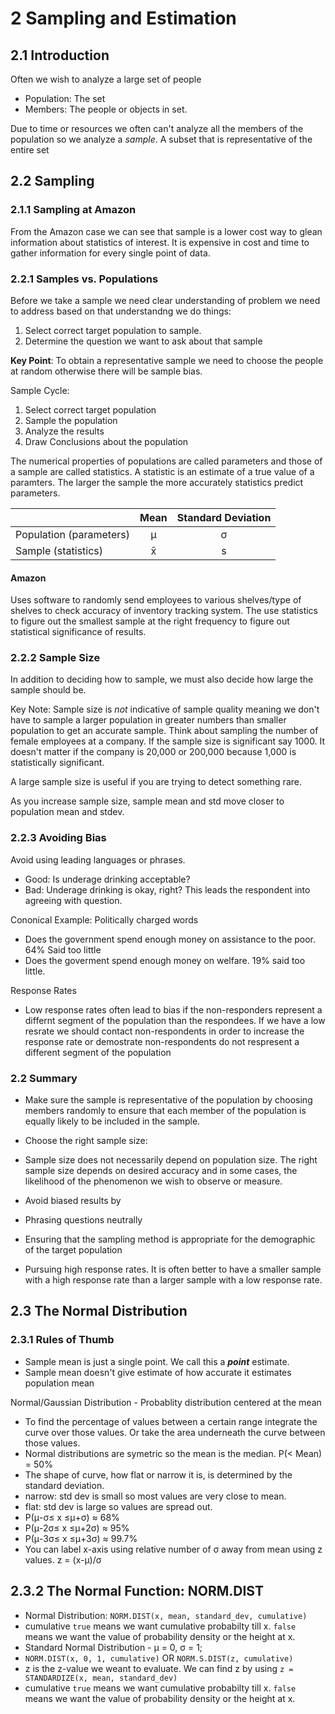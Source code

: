# 2 Sampling and Estimation

## 2.1 Introduction
Often we wish to analyze a large set of people

- Population: The set
- Members: The people or objects in set.

Due to time or resources we often can't analyze all the members of the population so we analyze a *sample*. A subset that is representative of the entire set

## 2.2 Sampling

### 2.1.1 Sampling at Amazon
From the Amazon case we can see that sample is a lower cost way to glean information about statistics of interest. It is expensive in cost and time to gather information for every single point of data.

### 2.2.1 Samples vs. Populations
Before we take a sample we need clear understanding of problem we need to address based on that understandng we do things:

1. Select correct target population to sample.
2. Determine the question we want to ask about that sample

**Key Point**: To obtain a representative sample we need to choose the people at random otherwise there will be sample bias.

Sample Cycle:

1. Select correct target population
2. Sample the population
3. Analyze the results
4. Draw Conclusions about the population

The numerical properties of populations are called parameters and those of a sample are called statistics.  A statistic is an estimate of a true value of a paramters.  The larger the sample the more accurately statistics predict parameters.

|     | Mean | Standard Deviation |
| --- |:----:|:------------------:|
| Population (parameters) | &mu; | &sigma;|
| Sample (statistics)     | x&#772; | s |

#### Amazon
Uses software to randomly send employees to various shelves/type of shelves to check accuracy of inventory tracking system. The use statistics to figure out the smallest sample at the right frequency to figure out statistical significance of results.

### 2.2.2 Sample Size
In addition to deciding how to sample, we must also decide how large the sample should be.

Key Note: Sample size is _not_ indicative of sample quality meaning we don't have to sample a larger population in greater numbers than smaller population to get an accurate sample. Think about sampling the number of female employees at a company.  If the sample size is significant say 1000. It doesn't matter if the company is 20,000 or 200,000 because 1,000 is statistically significant.

A large sample size is useful if you are trying to detect something rare.

As you increase sample size, sample mean and std move closer to population mean and stdev.

### 2.2.3 Avoiding Bias
Avoid using leading languages or phrases.

 + Good: Is underage drinking acceptable?
 + Bad: Underage drinking is okay, right? This leads the respondent into agreeing with question.

Cononical Example: Politically charged words 

+ Does the government spend enough money on assistance to the poor. 64% Said too little
+ Does the goverment spend enough money on welfare. 19% said too little.

Response Rates

+ Low response rates often lead to bias if the non-responders represent a differnt segment of the population than the respondees.  If we have a low resrate we should contact non-respondents in order to increase the response rate or demostrate non-respondents do not respresent a different segment of the population

### 2.2 Summary
+ Make sure the sample is representative of the population by choosing members randomly to ensure that each member of the population is equally likely to be included in the sample.
+ Choose the right sample size:
 + Sample size does not necessarily depend on population size. The right sample size depends on desired accuracy and in some cases, the likelihood of the phenomenon we wish to observe or measure.

+ Avoid biased results by
 + Phrasing questions neutrally
 + Ensuring that the sampling method is appropriate for the demographic of the target population
 + Pursuing high response rates. It is often better to have a smaller sample with a high response rate than a larger sample with a low response rate.

## 2.3 The Normal Distribution
### 2.3.1 Rules of Thumb
+ Sample mean is just a single point. We call this a __*point*__ estimate. 
+ Sample mean doesn't give estimate of how accurate it estimates population mean  

Normal/Gaussian Distribution - Probablity distribution centered at the mean

 + To find the percentage of values between a certain range integrate the curve over those values.  Or take the area underneath the curve between those values.
 + Normal distributions are symetric so the mean is the median. P(< Mean) = 50%
 + The shape of curve, how flat or narrow it is, is determined by the standard deviation.
  + narrow: std dev is small so most values are very close to mean.
  + flat: std dev is large so values are spread out.
 + P(&mu;-&sigma;&le; x &le;&mu;+&sigma;) &asymp; 68%  
 + P(&mu;-2&sigma;&le; x &le;&mu;+2&sigma;) &asymp; 95%  
 + P(&mu;-3&sigma;&le; x &le;&mu;+3&sigma;) &asymp; 99.7%  
 + You can label x-axis using relative number of &sigma; away from mean using z values. z = (x-&mu;)/&sigma;

## 2.3.2 The Normal Function: NORM.DIST
+ Normal Distribution: `NORM.DIST(x, mean, standard_dev, cumulative)`
 + cumulative `true` means we want cumulative probabilty till x. `false` means we want the value of probability density or the height at x.
+ Standard Normal Distribution - &mu; = 0, &sigma; = 1; 
 + `NORM.DIST(x, 0, 1, cumulative)` OR `NORM.S.DIST(z, cumulative)`
 + z is the z-value we weant to evaluate. We can find z by using `z = STANDARDIZE(x, mean, standard_dev)` 
 + cumulative `true` means we want cumulative probabilty till x. `false` means we want the value of probability density or the height at x.
